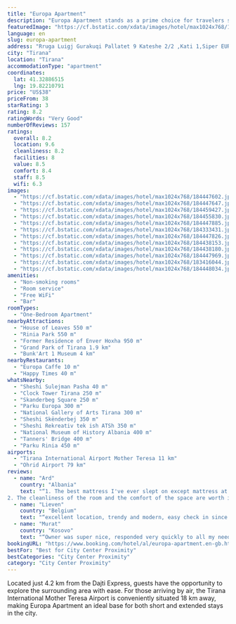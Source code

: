 ```yaml
---
title: "Europa Apartment"
description: "Europa Apartment stands as a prime choice for travelers seeking comfort and convenience in the heart of Tirana, a mere stone's throw from the iconic Skanderbeg Square."
featuredImage: "https://cf.bstatic.com/xdata/images/hotel/max1024x768/184447602.jpg?k=e89265e6b78181f5ac4d49d7fdbaa024d268ed74e5487b3b59c77fada799bc28&o=&hp=1"
language: en
slug: europa-apartment
address: "Rruga Luigj Gurakuqi Pallatet 9 Kateshe 2/2 ,Kati 1,Siper EUROPA Caffe, 1000 Tirana, Albania"
city: "Tirana"
location: "Tirana"
accommodationType: "apartment"
coordinates:
  lat: 41.32886515
  lng: 19.82210791
price: "US$38"
priceFrom: 38
starRating: 3
rating: 8.2
ratingWords: "Very Good"
numberOfReviews: 157
ratings:
  overall: 8.2
  location: 9.6
  cleanliness: 8.2
  facilities: 8
  value: 8.5
  comfort: 8.4
  staff: 8.5
  wifi: 6.3
images:
  - "https://cf.bstatic.com/xdata/images/hotel/max1024x768/184447602.jpg?k=e89265e6b78181f5ac4d49d7fdbaa024d268ed74e5487b3b59c77fada799bc28&o=&hp=1"
  - "https://cf.bstatic.com/xdata/images/hotel/max1024x768/184447647.jpg?k=b74d0655ca0cef53cff6d9b93678bd396797f11e3647d54c0c4813413bbe4409&o=&hp=1"
  - "https://cf.bstatic.com/xdata/images/hotel/max1024x768/184459427.jpg?k=0fb9925b35322e6fb0ea436bb443a537fe1d24f8a653b89da4333d170ab2e472&o=&hp=1"
  - "https://cf.bstatic.com/xdata/images/hotel/max1024x768/184455830.jpg?k=db1a02d8bf2b1146f8f597df9d71252074ae6d8e0ff50a2f6bcfe18928236524&o=&hp=1"
  - "https://cf.bstatic.com/xdata/images/hotel/max1024x768/184447885.jpg?k=2e1a0cbeae28cd58e1cc5a84260bbe673028814b29b2229bfd1665f836017ae3&o=&hp=1"
  - "https://cf.bstatic.com/xdata/images/hotel/max1024x768/184333431.jpg?k=2bb5cefc6aef3e9ecfb01951b8f77551eb021e1d9c000f6a652b027873dd0385&o=&hp=1"
  - "https://cf.bstatic.com/xdata/images/hotel/max1024x768/184447826.jpg?k=68360e3b008423bc4609d0ed0b5c6ad74e6d60a19125cc4310bb696734cc53cd&o=&hp=1"
  - "https://cf.bstatic.com/xdata/images/hotel/max1024x768/184438153.jpg?k=bcb90b696b502f72a5e5e947fd3d9b61e06b9337a79d8f745d0a74d20c59255b&o=&hp=1"
  - "https://cf.bstatic.com/xdata/images/hotel/max1024x768/184438180.jpg?k=ff8eb7d6555bb2da1fee30bcbf52ff8b54ad30805705136eddb3f5c6b88d7c82&o=&hp=1"
  - "https://cf.bstatic.com/xdata/images/hotel/max1024x768/184447969.jpg?k=5e4800f647b72630aa9bc2c012644cbc445dae44defec981905e0a133cfcb29b&o=&hp=1"
  - "https://cf.bstatic.com/xdata/images/hotel/max1024x768/183416044.jpg?k=f20e5d08a5fd360f2582c1ee9e9fa541d06af08f3b202a428064facda1640c36&o=&hp=1"
  - "https://cf.bstatic.com/xdata/images/hotel/max1024x768/184448034.jpg?k=8c109459a8c49aab492210e100b46b1c57bed4665a0366bdf89f82962a2d6b7a&o=&hp=1"
amenities:
  - "Non-smoking rooms"
  - "Room service"
  - "Free WiFi"
  - "Bar"
roomTypes:
  - "One-Bedroom Apartment"
nearbyAttractions:
  - "House of Leaves 550 m"
  - "Rinia Park 550 m"
  - "Former Residence of Enver Hoxha 950 m"
  - "Grand Park of Tirana 1.9 km"
  - "Bunk'Art 1 Museum 4 km"
nearbyRestaurants:
  - "Europa Caffe 10 m"
  - "Happy Times 40 m"
whatsNearby:
  - "Sheshi Sulejman Pasha 40 m"
  - "Clock Tower Tirana 250 m"
  - "Skanderbeg Square 250 m"
  - "Parku Europa 300 m"
  - "National Gallery of Arts Tirana 300 m"
  - "Sheshi Skënderbej 350 m"
  - "Sheshi Rekreativ tek ish ATSh 350 m"
  - "National Museum of History Albania 400 m"
  - "Tanners' Bridge 400 m"
  - "Parku Rinia 450 m"
airports:
  - "Tirana International Airport Mother Teresa 11 km"
  - "Ohrid Airport 79 km"
reviews:
  - name: "Ard"
    country: "Albania"
    text: "“1. The best mattress I've ever slept on except mattress at my house.
2. The cleanliness of the room and the comfort of the space are worth it very much for the price.”"
  - name: "Lieven"
    country: "Belgium"
    text: "“excellent location, trendy and modern, easy check in since its connected with the europa coffee bar below”"
  - name: "Murat"
    country: "Kosovo"
    text: "“Owner was super nice, responded very quickly to all my needs, questions. Helped with the check-out time, we got a deal. room was clean and nice, location of it was perfect! i strongly recommend!”"
bookingURL: "https://www.booking.com/hotel/al/europa-apartment.en-gb.html?aid=8035640"
bestFor: "Best for City Center Proximity"
bestCategories: "City Center Proximity"
category: "City Center Proximity"
---
```


Located just 4.2 km from the Dajti Express, guests have the opportunity to explore the surrounding area with ease. For those arriving by air, the Tirana International Mother Teresa Airport is conveniently situated 18 km away, making Europa Apartment an ideal base for both short and extended stays in the city.